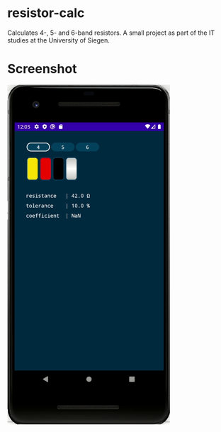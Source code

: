 # resistor-calc
Calculates 4-, 5- and 6-band resistors. A small project as part of the IT studies at the University of Siegen.

# Screenshot
![alt text](/doc/screen_video.gif "Logo Title Text 1")
